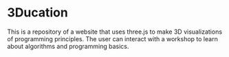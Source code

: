 # 3Ducation

This is a repository of a website that uses three.js to make 3D visualizations of programming principles. The user can interact with a workshop to learn about algorithms and programming basics.
